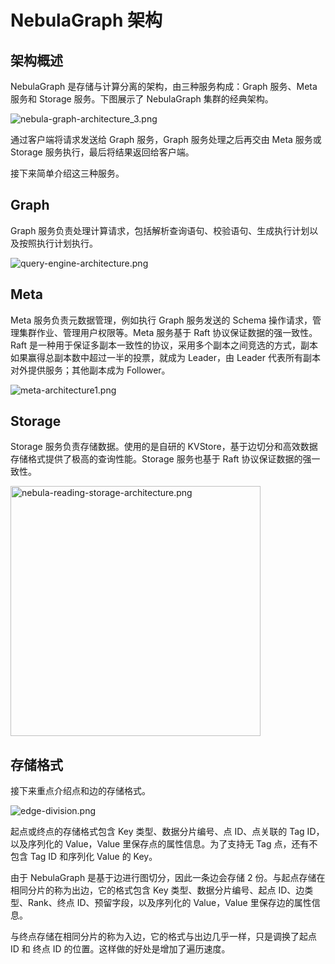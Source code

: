 # NebulaGraph 架构

## 架构概述

NebulaGraph 是存储与计算分离的架构，由三种服务构成：Graph 服务、Meta 服务和 Storage 服务。下图展示了 NebulaGraph 集群的经典架构。

<img alt="nebula-graph-architecture_3.png" src="https://docs-cdn.nebula-graph.com.cn/figures/nebula-graph-architecture_3.png"/>

通过客户端将请求发送给 Graph 服务，Graph 服务处理之后再交由 Meta 服务或 Storage 服务执行，最后将结果返回给客户端。

接下来简单介绍这三种服务。

## Graph

Graph 服务负责处理计算请求，包括解析查询语句、校验语句、生成执行计划以及按照执行计划执行。

<img alt="query-engine-architecture.png" src="https://docs-cdn.nebula-graph.com.cn/docs-2.0/1.introduction/2.nebula-graph-architecture/query-engine-architecture.png"/>

## Meta

Meta 服务负责元数据管理，例如执行 Graph 服务发送的 Schema 操作请求，管理集群作业、管理用户权限等。Meta 服务基于 Raft 协议保证数据的强一致性。Raft 是一种用于保证多副本一致性的协议，采用多个副本之间竞选的方式，副本如果赢得总副本数中超过一半的投票，就成为 Leader，由 Leader 代表所有副本对外提供服务；其他副本成为 Follower。

<img alt="meta-architecture1.png" src="https://docs-cdn.nebula-graph.com.cn/figures/meta-architecture1.png"/>

## Storage

Storage 服务负责存储数据。使用的是自研的 KVStore，基于边切分和高效数据存储格式提供了极高的查询性能。Storage 服务也基于 Raft 协议保证数据的强一致性。

<img alt="nebula-reading-storage-architecture.png" src="https://www-cdn.nebula-graph.com.cn/nebula-blog/nebula-reading-storage-architecture.png" width="400"/>

## 存储格式

接下来重点介绍点和边的存储格式。

<img alt="edge-division.png" src="https://docs-cdn.nebula-graph.com.cn/figures/edge-division.png"/>

起点或终点的存储格式包含 Key 类型、数据分片编号、点 ID、点关联的 Tag ID，以及序列化的 Value，Value 里保存点的属性信息。为了支持无 Tag 点，还有不包含 Tag ID 和序列化 Value 的 Key。

由于 NebulaGraph 是基于边进行图切分，因此一条边会存储 2 份。与起点存储在相同分片的称为出边，它的格式包含 Key 类型、数据分片编号、起点 ID、边类型、Rank、终点 ID、预留字段，以及序列化的 Value，Value 里保存边的属性信息。

与终点存储在相同分片的称为入边，它的格式与出边几乎一样，只是调换了起点 ID 和 终点 ID 的位置。这样做的好处是增加了遍历速度。

